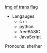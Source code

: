 [img of trans flag](https://upload.wikimedia.org/wikipedia/commons/thumb/b/b0/Transgender_Pride_flag.svg/512px-Transgender_Pride_flag.svg.png)

* Langauges
  * c++
  * python
  * freeBASIC
  * JavaScript

Pronouns: she/her
